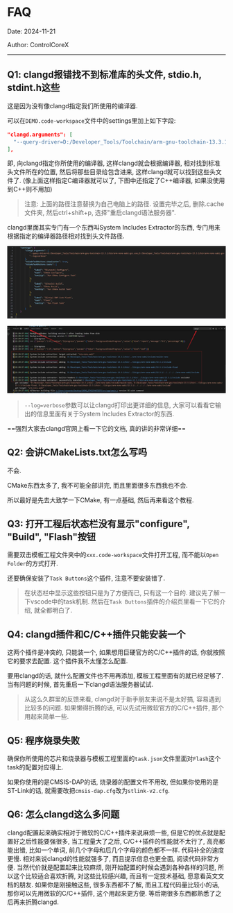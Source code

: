 # FAQ

Date: 2024-11-21

Author: ControlCoreX

---

## Q1: clangd报错找不到标准库的头文件, stdio.h, stdint.h这些

这是因为没有像clangd指定我们所使用的编译器.

可以在`DEMO.code-workspace`文件中的settings里加上如下字段:

```json
"clangd.arguments": [
  "--query-driver=D:/Developer_Tools/Toolchain/arm-gnu-toolchain-13.3.1/bin/arm-none-eabi-gcc.exe"
],
```

即, 向clangd指定你所使用的编译器, 这样clangd就会根据编译器, 相对找到标准头文件所在的位置, 然后将那些目录给包含进来, 这样clangd就可以找到这些头文件了. (像上面这样指定C编译器就可以了, 下图中还指定了C++编译器, 如果没使用到C++则不用加)

> 注意: 上面的路径注意替换为自己电脑上的路径. 设置完毕之后, 删除.cache文件夹, 然后ctrl+shift+p, 选择"重启clangd语法服务器".

clangd里面其实专门有一个东西叫System Includes Extractor的东西, 专门用来根据指定的编译器路径相对找到头文件路径.

![](Picutres/微信图片_20241121230129.jpg)

![](Picutres/微信图片_20241121230141.jpg)

> `--log=verbose`参数可以让clangd打印出更详细的信息, 大家可以看看它输出的信息里面有关于System Includes Extractor的东西.

==强烈大家去clangd官网上看一下它的文档, 真的讲的非常详细==

## Q2: 会讲CMakeLists.txt怎么写吗

不会.

CMake东西太多了, 我不可能全部讲完, 而且里面很多东西我也不会.

所以最好是先去大致学一下CMake, 有一点基础, 然后再来看这个教程.

## Q3: 打开工程后状态栏没有显示"configure", "Build", "Flash"按钮

需要双击模板工程文件夹中的`xxx.code-workspace`文件打开工程, 而不能以`Open Folder`的方式打开.

还要确保安装了`Task Buttons`这个插件, 注意不要安装错了.

> 在状态栏中显示这些按钮只是为了方便而已, 只有这一个目的. 建议先了解一下vscode中的task机制. 然后在`Task Buttons`插件的介绍页里看一下它的介绍, 就全都明白了.

## Q4: clangd插件和C/C++插件只能安装一个

这两个插件是冲突的, 只能装一个, 如果想用巨硬官方的C/C++插件的话, 你就按照它的要求去配置. 这个插件我不太懂怎么配置.

要用clangd的话, 就什么配置文件也不用再添加, 模板工程里面有的就已经足够了.
当有问题的时候, 首先重启一下clangd语法服务器试试.

> 从这么久群里的反馈来看, clangd对于新手朋友来说不是太好搞, 容易遇到比较多的问题. 如果懒得折腾的话, 可以先试用微软官方的C/C++插件, 那个用起来简单一些.

## Q5: 程序烧录失败

确保你所使用的芯片和烧录器与模板工程里面的`task.json`文件里面对`Flash`这个task的配置对应得上.

如果你使用的是CMSIS-DAP的话, 烧录器的配置文件不用改, 但如果你使用的是ST-Link的话, 就需要改把`cmsis-dap.cfg`改为`stlink-v2.cfg`.

## Q6: 怎么clangd这么多问题

clangd配置起来确实相对于微软的C/C++插件来说麻烦一些, 但是它的优点就是配置好之后性能要强很多, 当工程量大了之后, C/C++插件的性能就不太行了, 高亮都能出错, 比如一个单词, 前几个字母和后几个字母的颜色都不一样. 代码补全的速度更慢.
相对来说clangd的性能就强多了, 而且提示信息也更全面, 阅读代码非常方便.
当然代价就是配置起来比较麻烦, 刚开始配置的时候会遇到各种各样的问题, 所以这个比较适合喜欢折腾, 对这些比较感兴趣, 而且有一定技术基础, 愿意看英文文档的朋友.
如果你是刚接触这些, 很多东西都不了解, 而且工程代码量比较小的话, 那你可以先用微软的C/C++插件, 这个用起来更方便. 等后期很多东西都熟悉了之后再来折腾clangd.

